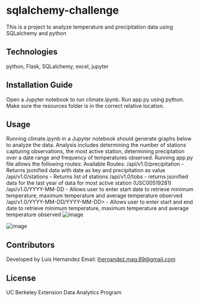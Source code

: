 # sqlalchemy-challenge
This is a project to analyze temperature and precipitation data using SQLalchemy and python

## Technologies
python, Flask, SQLalchemy, excel, jupyter

## Installation Guide
Open a Jupyter notebook to run climate.ipynb. Run app.py using python. Make sure the resources folder is in the correct relative location.

## Usage
Running climate.ipynb in a Jupyter notebook should generate graphs below to analyze the data. Analysis includes determining the number of stations capturing observations, the most active station, determining preciptation over a date range and frequency of temperatures observed.
Running app.py file allows the following routes:
Available Routes:
/api/v1.0/precipitation - Returns jsonified data with date as key and precipitation as value
/api/v1.0/stations - Returns list of stations
/api/v1.0/tobs - returns jsonified data for the last year of data for most active station (USC00519281)
/api/v1.0/YYYY-MM-DD - Allows user to enter start date to retrieve minimum temperature, maximum temperature and average temperature observed
/api/v1.0/YYYY-MM-DD/YYYY-MM-DD> - Allows user to enter start and end date to retrieve minimum temperature, maximum temperature and average temperature observed
![image](https://user-images.githubusercontent.com/119267098/221122227-b3a5861f-8b7d-4f1f-8771-bf3495acace0.png)

![image](https://user-images.githubusercontent.com/119267098/221122188-0878e2a2-89e7-4696-9bdf-49153fed9417.png)


## Contributors
Developed by Luis Hernandez Email: lhernandez.mag.89@gmail.com

## License
UC Berkeley Extension Data Analytics Program
